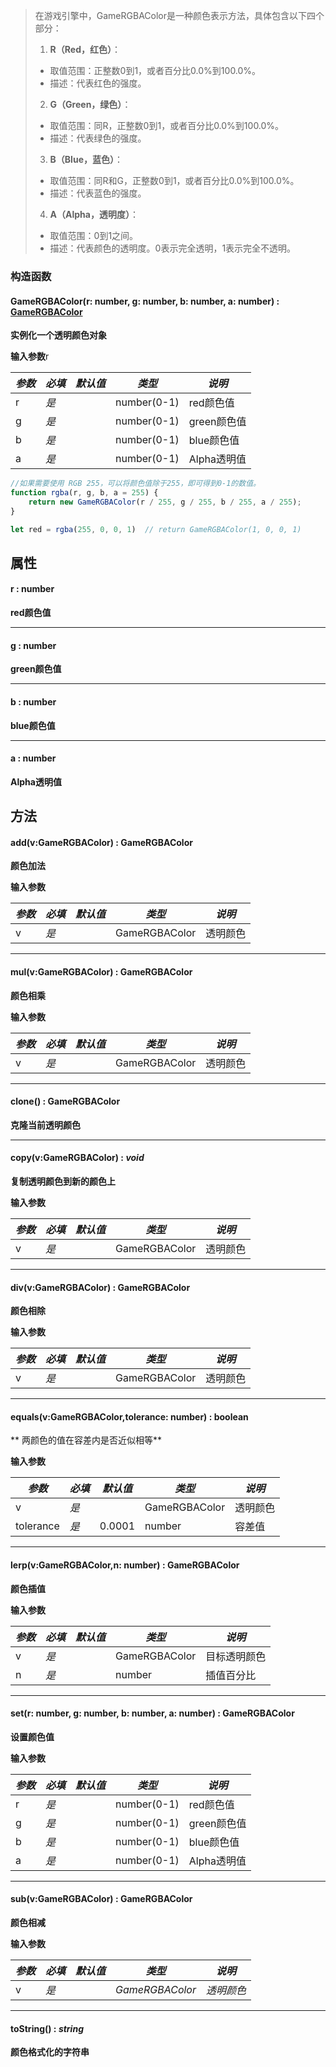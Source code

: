 > 在游戏引擎中，GameRGBAColor是一种颜色表示方法，具体包含以下四个部分：
> 1.  **R（Red，红色）**： 
>    - 取值范围：正整数0到1，或者百分比0.0%到100.0%。
>    - 描述：代表红色的强度。
> 2.  **G（Green，绿色）**： 
>    - 取值范围：同R，正整数0到1，或者百分比0.0%到100.0%。
>    - 描述：代表绿色的强度。
> 3.  **B（Blue，蓝色）**： 
>    - 取值范围：同R和G，正整数0到1，或者百分比0.0%到100.0%。
>    - 描述：代表蓝色的强度。
> 4.  **A（Alpha，透明度）**： 
>    - 取值范围：0到1之间。
>    - 描述：代表颜色的透明度。0表示完全透明，1表示完全不透明。


### 构造函数

#### **GameRGBAColor**(r: number, g: number, b: number, a: number) : [**GameRGBAColor**](https://www.yuque.com/box3lab/api/hlidmzg26mskni2e)
**实例化一个透明颜色对象**

**输入参数**r

| **_参数_** | **_必填_** | **_默认值_** | **_类型_** | **_说明_** |
| --- | --- | --- | --- | --- |
| r | _是_ | | number(0-1) | red颜色值 |
| g | _是_ | | number(0-1) | green颜色值 |
| b | _是_ | | number(0-1) | blue颜色值 |
| a | _是_ | | number(0-1) | Alpha透明值 |

```javascript
//如果需要使用 RGB 255，可以将颜色值除于255，即可得到0-1的数值。
function rgba(r, g, b, a = 255) {
    return new GameRGBAColor(r / 255, g / 255, b / 255, a / 255);
}

let red = rgba(255, 0, 0, 1)  // return GameRGBAColor(1, 0, 0, 1)
```

## 属性

#### r  <font id="Type">: number</font> 
**red颜色值**

---


#### g  <font id="Type">: number</font>     
**green颜色值**

---


#### b  <font id="Type">: number</font>
**blue颜色值**

---


#### a  <font id="Type">: number</font>
**Alpha透明值**


## 方法

#### add(v:GameRGBAColor) : GameRGBAColor
**颜色加法**

**输入参数**

| **_参数_** | **_必填_** | **_默认值_** | **_类型_** | **_说明_** |
| --- | --- | --- | --- | --- |
| v | _是_ | | GameRGBAColor | 透明颜色 |


---


#### mul(v:GameRGBAColor) : GameRGBAColor
**颜色相乘**

**输入参数**

| **_参数_** | **_必填_** | **_默认值_** | **_类型_** | **_说明_** |
| --- | --- | --- | --- | --- |
| v | _是_ | | GameRGBAColor | 透明颜色 |


---


#### **clone**() : GameRGBAColor
**克隆当前透明颜色**

---


#### **copy**(v:GameRGBAColor) : _void_
**复制透明颜色到新的颜色上**

**输入参数**

| **_参数_** | **_必填_** | **_默认值_** | **_类型_** | **_说明_** |
| --- | --- | --- | --- | --- |
| v | _是_ | | GameRGBAColor | 透明颜色 |


---


#### **div**(v:GameRGBAColor) : GameRGBAColor
**颜色相除**

**输入参数**

| **_参数_** | **_必填_** | **_默认值_** | **_类型_** | **_说明_** |
| --- | --- | --- | --- | --- |
| v | _是_ | | GameRGBAColor | 透明颜色 |


---


#### **equals**(v:GameRGBAColor,tolerance: number) : boolean
** 两颜色的值在容差内是否近似相等**

**输入参数**

| **_参数_** | **_必填_** | **_默认值_** | **_类型_** | **_说明_** |
| --- | --- | --- | --- | --- |
| v | _是_ | | GameRGBAColor | 透明颜色 |
| tolerance | _是_ | 0.0001 | number | 容差值 |


---


#### **lerp**(v:GameRGBAColor,n: number) : GameRGBAColor
**颜色插值**

**输入参数**

| **_参数_** | **_必填_** | **_默认值_** | **_类型_** | **_说明_** |
| --- | --- | --- | --- | --- |
| v | _是_ | | GameRGBAColor | 目标透明颜色 |
| n | _是_ | | number | 插值百分比 |


---


#### **set**(r: number, g: number, b: number, a: number) : GameRGBAColor
**设置颜色值**

**输入参数**

| **_参数_** | **_必填_** | **_默认值_** | **_类型_** | **_说明_** |
| --- | --- | --- | --- | --- |
| r | _是_ | | number(0-1) | red颜色值 |
| g | _是_ | | number(0-1) | green颜色值 |
| b | _是_ | | number(0-1) | blue颜色值 |
| a | _是_ | | number(0-1) | Alpha透明值 |


---


#### **sub**(v:GameRGBAColor) : GameRGBAColor
**颜色相减**

**输入参数**

| **_参数_** | **_必填_** | **_默认值_** | **_类型_** | **_说明_** |
| --- | --- | --- | --- | --- |
| v | _是_ | | _GameRGBAColor_ | _透明颜色_ |


---


#### **toString**() : _string_
**颜色格式化的字符串**

